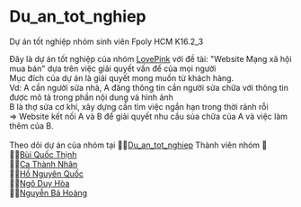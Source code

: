 # Du_an_tot_nghiep
Dự án tốt nghiệp nhóm sinh viên Fpoly HCM K16.2_3

Đây là dự án tốt nghiệp của nhóm [LovePink](https://drive.google.com/drive/u/0/folders/1d4apvXZ3-W-dNWJh2sgesXSru6p7bWTB) với đề tài: "Website Mạng xã hội mua bán" dựa trên việc giải quyết vấn để của mọi người<br/>
Mục đích của dự án là giải quyết mong muốn từ khách hàng.<br/>
  Vd: A cần người sửa nhà, A đăng thông tin cần người sửa chữa với thông tin được mô tả trong phần nội dung và hình ảnh<br/>
  B là thợ sửa cơ khí, xây dựng cần tìm việc ngắn hạn trong thời rảnh rỗi<br/>
  => Website kết nối A và B để giải quyết nhu cầu sủa chữa của A và việc làm thêm của B.<br/>
<br/>
Theo dõi dự án của nhóm tại 🏳‍🌈[Du_an_tot_nghiep](https://drive.google.com/drive/u/0/folders/1d4apvXZ3-W-dNWJh2sgesXSru6p7bWTB)
Thành viên nhóm 🌠<br/>
&Tab;👨‍🔬[Bùi Quốc Thịnh](https://www.facebook.com/baegookseong)<br/>
&Tab;👨‍🔬[Ca Thành Nhân](https://www.facebook.com/cathanhnhan287)<br/>
&Tab;👨‍🔬[Hồ Nguyên Quốc](https://www.facebook.com/honguyenquoc0818)<br/>
&Tab;👨‍🔬[Ngô Duy Hòa](https://www.facebook.com/duyhoa.0202)<br/>
&Tab;👨‍🔬[Nguyễn Bá Hoàng](https://www.facebook.com/hgit2002/)
